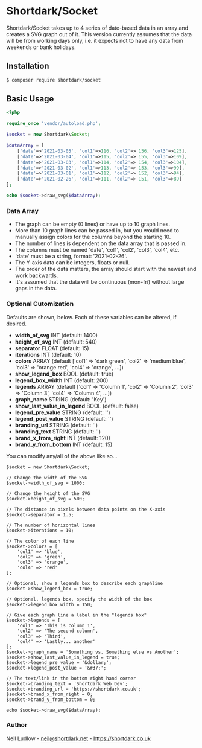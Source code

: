 # Shortdark/Socket

Shortdark/Socket takes up to 4 series of date-based data in an array and creates a SVG graph out of it.
This version currently assumes that the data will be from working days only, i.e. it expects not to have any data from 
weekends or bank holidays.

## Installation

```bash
$ composer require shortdark/socket
```

## Basic Usage

```php
<?php

require_once 'vendor/autoload.php';

$socket = new Shortdark\Socket;

$dataArray = [
    ['date'=>'2021-03-05', 'col1'=>116, 'col2'=> 156, 'col3'=>125],
    ['date'=>'2021-03-04', 'col1'=>115, 'col2'=> 155, 'col3'=>109],
    ['date'=>'2021-03-03', 'col1'=>114, 'col2'=> 154, 'col3'=>104],
    ['date'=>'2021-03-02', 'col1'=>113, 'col2'=> 153, 'col3'=>99],
    ['date'=>'2021-03-01', 'col1'=>112, 'col2'=> 152, 'col3'=>94],
    ['date'=>'2021-02-26', 'col1'=>111, 'col2'=> 151, 'col3'=>89]
];

echo $socket->draw_svg($dataArray);
```

### Data Array

* The graph can be empty (0 lines) or have up to 10 graph lines. 
* More than 10 graph lines can be passed in, but you would need to manually assign colors for the columns beyond the starting 10.
* The number of lines is dependent on the data array that is passed in.
* The columns must be named 'date', 'col1', 'col2', 'col3', 'col4', etc.
* 'date' must be a string, format: '2021-02-26'.
* The Y-axis data can be integers, floats or null.
* The order of the data matters, the array should start with the newest and work backwards. 
* It's assumed that the data will be continuous (mon-fri) without large gaps in the data.

### Optional Cutomization

Defaults are shown, below. Each of these variables can be altered, if desired.

* **width_of_svg** INT (default: 1400)
* **height_of_svg** INT (default: 540)
* **separator** FLOAT (default: 15)
* **iterations** INT (default: 10)
* **colors** ARRAY (default ['col1' => 'dark green', 'col2' => 'medium blue', 'col3' => 'orange red', 'col4' => 'orange', ...])
* **show_legend_box** BOOL (default: true)
* **legend_box_width** INT (default: 200)
* **legends** ARRAY (default ['col1' => 'Column 1', 'col2' => 'Column 2', 'col3' => 'Column 3', 'col4' => 'Column 4', ...])
* **graph_name** STRING (default: 'Key')
* **show_last_value_in_legend** BOOL (default: false)
* **legend_pre_value** STRING (default: '')
* **legend_post_value** STRING (default: '')
* **branding_url** STRING (default: '')
* **branding_text** STRING (default: '')
* **brand_x_from_right** INT (default: 120)
* **brand_y_from_bottom** INT (default: 15)

You can modify any/all of the above like so...

    $socket = new Shortdark\Socket;
    
    // Change the width of the SVG
    $socket->width_of_svg = 1000;
    
    // Change the height of the SVG
    $socket->height_of_svg = 500;

    // The distance in pixels between data points on the X-axis
    $socket->separator = 1.5;

    // The number of horizontal lines
    $socket->iterations = 10;

    // The color of each line
    $socket->colors = [
        'col1' => 'blue',
        'col2' => 'green',
        'col3' => 'orange',
        'col4' => 'red'
    ];
    
    // Optional, show a legends box to describe each graphline
    $socket->show_legend_box = true;

    // Optional, legends box, specify the width of the box
    $socket->legend_box_width = 150;
    
    // Give each graph line a label in the "legends box"
    $socket->legends = [
        'col1' => 'This is column 1',
        'col2' => 'The second column',
        'col3' => 'Third',
        'col4' => 'Lastly... another'
    ];
    $socket->graph_name = 'Something vs. Something else vs Another';
    $socket->show_last_value_in_legend = true;
    $socket->legend_pre_value = '&dollar;';
    $socket->legend_post_value = '&#37;';

    // The text/link in the bottom right hand corner
    $socket->branding_text = 'Shortdark Web Dev';
    $socket->branding_url = 'https://shortdark.co.uk';
    $socket->brand_x_from_right = 0;
    $socket->brand_y_from_bottom = 0;
    
    echo $socket->draw_svg($dataArray);



### Author

Neil Ludlow - <neil@shortdark.net> - <https://shortdark.co.uk>
